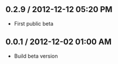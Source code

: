 ## 0.2.9 / 2012-12-12 05:20 PM

  - First public beta

## 0.0.1 / 2012-12-02 01:00 AM

  - Build beta version